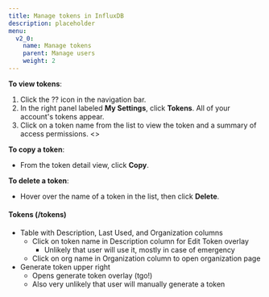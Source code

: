 ```yaml
---
title: Manage tokens in InfluxDB
description: placeholder
menu:
  v2_0:
    name: Manage tokens
    parent: Manage users
    weight: 2
---
```


**To view tokens**:

1. Click the ?? icon in the navigation bar.
2. In the right panel labeled **My Settings**, click **Tokens**. All of your account's tokens appear.
3. Click on a token name from the list to view the token and a summary of access permissions.
<<SCREENSHOT>>

**To copy a token**:

* From the token detail view, click **Copy**.

**To delete a token**:

* Hover over the name of a token in the list, then click **Delete**.


#### Tokens (/tokens)

* Table with Description, Last Used, and Organization columns
    * Click on token name in Description column for Edit Token overlay
        * Unlikely that user will use it, mostly in case of emergency
    * Click on org name in Organization column to open organization page
* Generate token upper right
    * Opens generate token overlay (tgo!)
    * Also very unlikely that user will manually generate a token
